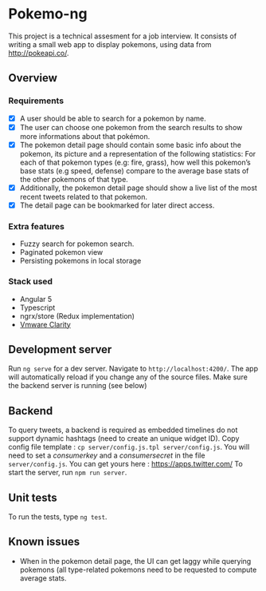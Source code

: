 # Pokemo-ng

This project is a technical assesment for a job interview.
It consists of writing a small web app to display pokemons, using data from http://pokeapi.co/. 

## Overview

### Requirements

- [x] A user should be able to search for a pokemon by name.
- [x] The user can choose one pokemon from the search results to show more informations
about that pokémon.
- [x] The pokemon detail page should contain some basic info about the pokemon, its picture
and a representation of the following statistics: For each of that pokemon types (e.g: fire,
grass), how well this pokemon’s base stats (e.g speed, defense) compare to the average
base stats of the other pokemons of that type.
- [x] Additionally, the pokemon detail page should show a live list of the most recent tweets
related to that pokemon.
- [x] The detail page can be bookmarked for later direct access.

### Extra features

- Fuzzy search for pokemon search.
- Paginated pokemon view
- Persisting pokemons in local storage

### Stack used

- Angular 5
- Typescript
- ngrx/store (Redux implementation)
- [Vmware Clarity](https://vmware.github.io/clarity/)

## Development server

Run `ng serve` for a dev server. Navigate to `http://localhost:4200/`. The app will automatically reload if you change any of the source files.
Make sure the backend server is running (see below)

## Backend

To query tweets, a backend is required as embedded timelines do not support dynamic hashtags (need to create an unique widget ID).
Copy config file template : `cp server/config.js.tpl server/config.js`.
You will need to set a _consumerkey_ and a _consumersecret_ in the file `server/config.js`. You can get yours here : https://apps.twitter.com/ 
To start the server, run `npm run server`.

## Unit tests

To run the tests, type `ng test`.

## Known issues

- When in the pokemon detail page, the UI can get laggy while querying pokemons (all type-related pokemons need to be requested to compute average stats.
